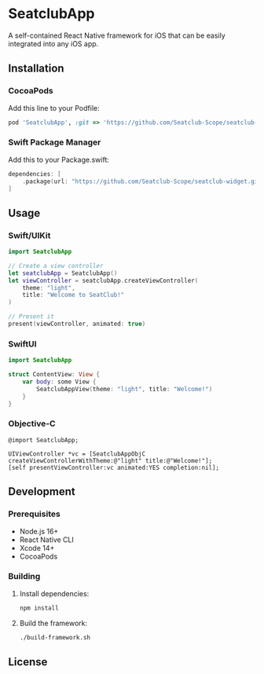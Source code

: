 # SeatclubApp

A self-contained React Native framework for iOS that can be easily integrated into any iOS app.

## Installation

### CocoaPods

Add this line to your Podfile:

```ruby
pod 'SeatclubApp', :git => 'https://github.com/Seatclub-Scope/seatclub-widget.git', :tag => '1.0.0'
```

### Swift Package Manager

Add this to your Package.swift:

```swift
dependencies: [
    .package(url: "https://github.com/Seatclub-Scope/seatclub-widget.git", from: "1.0.0")
]
```

## Usage

### Swift/UIKit

```swift
import SeatclubApp

// Create a view controller
let seatclubApp = SeatclubApp()
let viewController = seatclubApp.createViewController(
    theme: "light",
    title: "Welcome to SeatClub!"
)

// Present it
present(viewController, animated: true)
```

### SwiftUI

```swift
import SeatclubApp

struct ContentView: View {
    var body: some View {
        SeatclubAppView(theme: "light", title: "Welcome!")
    }
}
```

### Objective-C

```objc
@import SeatclubApp;

UIViewController *vc = [SeatclubAppObjC createViewControllerWithTheme:@"light" title:@"Welcome!"];
[self presentViewController:vc animated:YES completion:nil];
```

## Development

### Prerequisites

- Node.js 16+
- React Native CLI
- Xcode 14+
- CocoaPods

### Building

1. Install dependencies:

   ```bash
   npm install
   ```

2. Build the framework:
   ```bash
   ./build-framework.sh
   ```

## License
